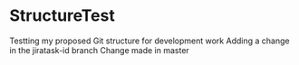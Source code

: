 # StructureTest
Testting my proposed Git structure for development work
Adding a change in the jiratask-id branch
Change made in master